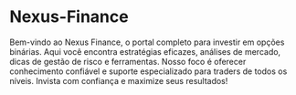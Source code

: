 # Nexus-Finance
Bem-vindo ao Nexus Finance, o portal completo para investir em opções binárias. Aqui você encontra estratégias eficazes, análises de mercado, dicas de gestão de risco e ferramentas. Nosso foco é oferecer conhecimento confiável e suporte especializado para traders de todos os níveis. Invista com confiança e maximize seus resultados!
